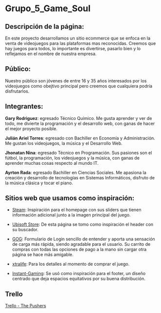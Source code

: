# Grupo_5_Game_Soul

## Descripción de la página:

En este proyecto desarrollamos un sitio ecommerce que se enfoca en la venta de videojuegos para las plataformas mas reconocidas. Creemos que hay juegos para todos, lo importante es divertirse, pasarlo bien y lo reflejamos en el nombre de nuestra empresa.

## Público:

Nuestro público son jóvenes de entre 16 y 35 años interesados por los videojuegos como obejtivo principal pero creemos que cualquiera podría disfrutarlos.

## Integrantes: 

__Gary Rodriguez__: egresado Técnico Químico. Me gusta aprender y ver de todo, me divierte la programación y el desarrollo web, con ganas de hacer el mejor proyecto posible.

__Julián Ariel Torres__: egresado con Bachiller en Economía y Administración. Me gustan los videojuegos, la música y el Desarrollo Web.

__Jhonatan Nina__: egresado Técnico en Programación. Sus pasiones son 
el fútbol, la programación, los videojuegos y la música, con ganas de aprender muchas cosas respecto al mundo IT.

__Ayrton Rada__: egresado Bachiller en Ciencias Sociales. Me apasiona la creación y desarrollo de tecnologías en Sistemas Informáticos, disfruto de la música clásica
y tocar el piano.

## Sitios web que usamos como inspiración:

- [Steam](https://store.steampowered.com): Inspiración para el homepage con sus sliders que tienen información adicional junto a la imagen principal del juego.

- [Ubisoft Store](https://store.ubi.com): De esta página se tomo como inspiración el header con su buscador.

- [GOG](https://www.gog.com): Formulario de Login sencillo de entender y aporta una sensación de carga más rápida, siendo agradable para el usuario. Su carrito de compras con todas las opciones de pago a la mano sin cargar otra página se hace más amigable.

- [xtralife](https://www.xtralife.com): Para los detalles al momento de comprar el juego.

- [Instant-Gaming](https://www.instant-gaming.com/es): Se usó como inspiración para el footer, un diseño centrado que deja espacios equitativos por su buena distribución.


## Trello

[Trello - The Pushers](https://trello.com/b/atlpFJBU/the-pushers)